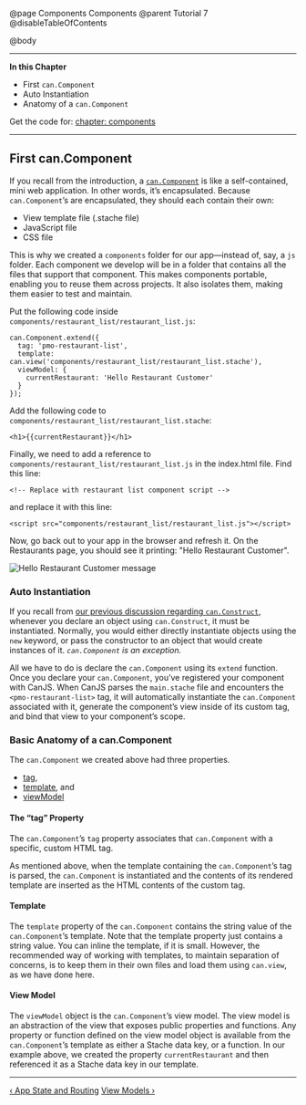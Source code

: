 @page Components Components
@parent Tutorial 7
@disableTableOfContents

@body

<div class="getting-started">

- - - -
**In this Chapter**
 - First `can.Component`
  - Auto Instantiation
  - Anatomy of a `can.Component`

Get the code for: [chapter: components](https://github.com/bitovi/canjs/blob/minor/guides/examples/PlaceMyOrder/ch-4_canjs-getting-started.zip?raw=true)

- - -

<a name="first-component"></a>
## First can.Component
If you recall from the introduction, a [`can.Component`](../docs/can.Component.html) is like a self-contained,
mini web application. In other words, it’s encapsulated. Because `can.Component`’s are
encapsulated, they should each contain their own:

- View template file (.stache file)
- JavaScript file
- CSS file

This is why we created a `components` folder for our app&mdash;instead of, say, a
`js` folder. Each component we develop will be in a folder that contains all
the files that support that component. This makes components portable,
enabling you to reuse them across projects. It also isolates them, making
them easier to test and maintain.

Put the following code inside `components/restaurant_list/restaurant_list.js`:

```
can.Component.extend({
  tag: 'pmo-restaurant-list',
  template: can.view('components/restaurant_list/restaurant_list.stache'),
  viewModel: {
    currentRestaurant: 'Hello Restaurant Customer'
  }
});
```

Add the following code to `components/restaurant_list/restaurant_list.stache`:

```
<h1>{{currentRestaurant}}</h1>
```

Finally, we need to add a reference to `components/restaurant_list/restaurant_list.js`
in the index.html file. Find this line:

```
<!-- Replace with restaurant list component script -->
```

and replace it with this line:

```
<script src="components/restaurant_list/restaurant_list.js"></script>
```

Now, go back out to your app in the browser and refresh it. On the Restaurants page, you should
see it printing: "Hello Restaurant Customer".

![Hello Restaurant Customer message](../can/guides/images/components/HelloRestaurantCustomer.png)

### Auto Instantiation

If you recall from [our previous discussion regarding `can.Construct`](Constructors.html), whenever you
declare an object using `can.Construct`, it must be instantiated. Normally, you
would either directly instantiate objects using the `new` keyword, or pass the
constructor to an object that would create instances of it. *`can.Component` is
an exception.*

All we have to do is declare the `can.Component` using its `extend` function.
Once you declare your `can.Component`, you’ve registered your component with CanJS.
When CanJS parses the `main.stache` file and encounters the
`<pmo-restaurant-list>` tag, it will automatically instantiate the `can.Component`
associated with it, generate the component’s view inside of its custom tag,
and bind that view to your component’s scope.

### Basic Anatomy of a can.Component

The `can.Component` we created above had three properties.

- [tag](#tag),
- [template](#template), and
- [viewModel](#viewmodel)

<a name="tag"></a>
#### The “tag” Property
The `can.Component`’s `tag` property associates that
`can.Component` with a specific, custom HTML tag.

As mentioned above, when the template containing the `can.Component`’s tag is
parsed, the `can.Component` is instantiated and the contents of its rendered
template are inserted as the HTML contents of the custom tag.

<a name="template"></a>
#### Template
The `template` property of the `can.Component` contains the string
value of the `can.Component`’s template. Note that the template property just
contains a string value. You can inline the template, if it is small. However,
the recommended way of working with templates, to maintain separation of
concerns, is to keep them in their own files and load them using `can.view`, as
we have done here.

<a name="viewmodel"></a>
#### View Model
The `viewModel` object is the `can.Component`’s view model. The view
model is an abstraction of the view that exposes public properties and
functions. Any property or function defined on the view model object is available
from the `can.Component`’s template as either a Stache data key, or a function.
In our example above, we created the property `currentRestaurant` and then
referenced it as a Stache data key in our template.

- - -

<span class="pull-left">[&lsaquo; App State and Routing](AppStateAndRouting.html)</span>
<span class="pull-right">[View Models &rsaquo;](ViewModels.html)</span>

</div>

